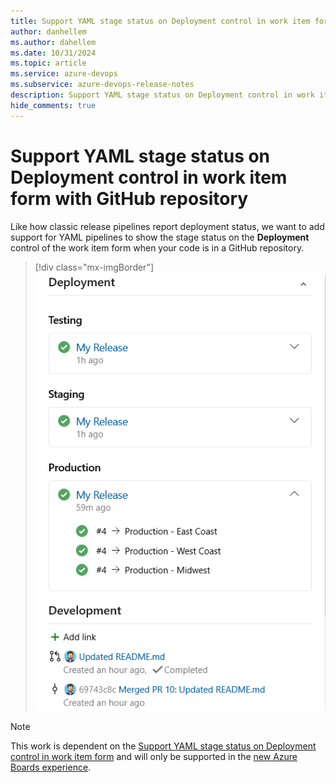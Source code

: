 ```yaml
---
title: Support YAML stage status on Deployment control in work item form with GitHub repository
author: danhellem
ms.author: dahellem
ms.date: 10/31/2024
ms.topic: article
ms.service: azure-devops
ms.subservice: azure-devops-release-notes
description: Support YAML stage status on Deployment control in work item form with GitHub repository
hide_comments: true
---
```


# Support YAML stage status on Deployment control in work item form with GitHub repository

Like how classic release pipelines report deployment status, we want to add support for YAML pipelines to show the stage status on the **Deployment** control of the work item form when your code is in a GitHub repository. 

> [!div class="mx-imgBorder"]
> ![screen shot example of deployment control on work item form](media\boards-yaml-stage-status-on-work-item.png)

> [!NOTE] 
> This work is dependent on the [Support YAML stage status on Deployment control in work item form](/boards-yaml-stage-status-on-work-item) and will only be supported in the [new Azure Boards experience](../../../release-notes/2024/sprint-237-update#new-boards-hub-on-by-default).